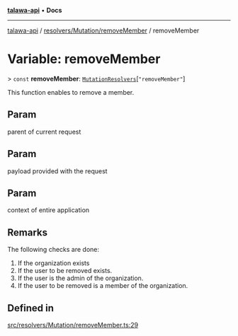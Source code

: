 [**talawa-api**](../../../../README.md) • **Docs**

***

[talawa-api](../../../../modules.md) / [resolvers/Mutation/removeMember](../README.md) / removeMember

# Variable: removeMember

\> `const` **removeMember**: [`MutationResolvers`](../../../../types/generatedGraphQLTypes/type-aliases/MutationResolvers.md)\[`"removeMember"`\]

This function enables to remove a member.

## Param

parent of current request

## Param

payload provided with the request

## Param

context of entire application

## Remarks

The following checks are done:
1. If the organization exists
2. If the user to be removed exists.
3. If the user is the admin of the organization.
4. If the user to be removed is a member of the organization.

## Defined in

[src/resolvers/Mutation/removeMember.ts:29](https://github.com/PalisadoesFoundation/talawa-api/blob/d0c167bb942c4778fba221c2cdd27665fc7dbf61/src/resolvers/Mutation/removeMember.ts#L29)
